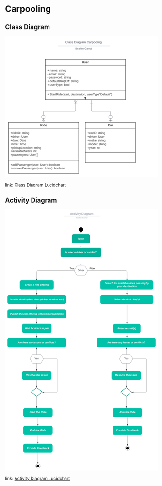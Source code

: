 # Carpooling

## Class Diagram

![Class Diagram](Documentation/Class_Diagram.svg)

link: [Class Diagram Lucidchart](https://lucid.app/documents/embedded/685b0fd3-012c-4ea6-9e92-f7fae120cae1)

## Activity Diagram

![Activity Diagram](Documentation/Activity_Diagram.svg)

link: [Activity Diagram Lucidchart](https://lucid.app/documents/embedded/612ab06c-b2ce-42f6-a908-c0d885258926#)
